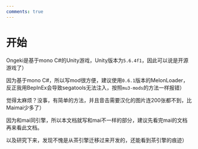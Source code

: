 ```yaml
---
comments: true
---
```


# 开始

Ongeki是基于mono C#的Unity游戏，Unity版本为`5.6.4f1`，因此可以说是开源游戏了）

因为基于mono C#，所以写mod很方便，建议使用`0.6.1`版本的MelonLoader，反正我用BepInEx会导致segatools无法注入，按照`mu3-mods`的方法一样报错）

觉得太麻烦？没事，有简单的方法，并且音击需要汉化的图片连200张都不到，比Maimai少多了）

因为和mai同引擎，所以本文档就写和mai不一样的部分，建议先看完mai的文档再来看此文档。

以及研究下来，发现不愧是从茶引擎迁移过来开发的，还能看到茶引擎的痕迹）
